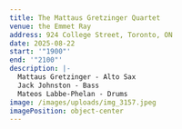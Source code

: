 ```yaml
---
title: The Mattaus Gretzinger Quartet
venue: the Emmet Ray
address: 924 College Street, Toronto, ON
date: 2025-08-22
start: '"1900"'
end: '"2100"'
description: |-
  M﻿attaus Gretzinger - Alto Sax
  J﻿ack Johnston - Bass
  M﻿ateos Labbe-Phelan - Drums 
image: /images/uploads/img_3157.jpeg
imagePosition: object-center
---
```

